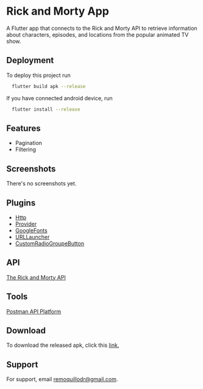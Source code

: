 
# Rick and Morty App

A Flutter app that connects to the Rick and Morty API to retrieve information about characters, episodes, and locations from the popular animated TV show.



## Deployment

To deploy this project run

```bash
  flutter build apk --release
```


If you have connected android device, run

```bash
  flutter install --release
```



## Features

- Pagination
- Filtering


## Screenshots

There's no screenshots yet.

## Plugins

- [Http](https://pub.dev/packages/http)
- [Provider](https://pub.dev/packages/provider)
- [GoogleFonts](https://pub.dev/packages/google_fonts)
- [URLLauncher](https://pub.dev/packages/url_launcher)
- [CustomRadioGroupeButton](https://pub.dev/packages/custom_radio_grouped_button)

## API

[The Rick and Morty API](https://rickandmortyapi.com/)

## Tools

[Postman API Platform](https://www.postman.com/)


## Download

To download the released apk, click this [link.](https://drive.google.com/file/d/1fnT5TsVyQbRWDrzFOPQ_ORNcNhdmWT2Q/view?usp=sharing)



## Support

For support, email remoquillodr@gmail.com.



